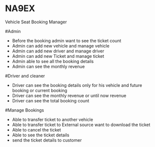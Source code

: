# NA9EX
Vehicle Seat Booking Manager


#Admin
* Before the booking admin want to see the ticket count 
* Admin can add new vehicle and manage vehicle
* Admin can add new driver and manage driver
* Admin can add new Ticket and manage ticket
* Admin able to see all the booking details
* Admin can see the monthly revenue 

#Driver and cleaner
* Driver can see the booking details only for his vehicle and future booking or current booking
* Driver can see the monthly revenue or until now revenue
* Driver can see the total booking count


#Manage Bookings
* Able to transfer ticket to another vehicle
* Able to transfer ticket to External source want to download the ticket
* Able to cancel the ticket
* Able to see the ticket details
* send the ticket details to customer